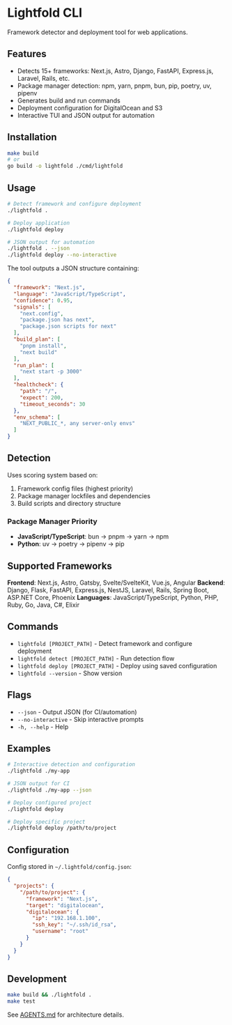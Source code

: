 # Lightfold CLI

Framework detector and deployment tool for web applications.

## Features

- Detects 15+ frameworks: Next.js, Astro, Django, FastAPI, Express.js, Laravel, Rails, etc.
- Package manager detection: npm, yarn, pnpm, bun, pip, poetry, uv, pipenv
- Generates build and run commands
- Deployment configuration for DigitalOcean and S3
- Interactive TUI and JSON output for automation

## Installation

```bash
make build
# or
go build -o lightfold ./cmd/lightfold
```

## Usage

```bash
# Detect framework and configure deployment
./lightfold .

# Deploy application
./lightfold deploy

# JSON output for automation
./lightfold . --json
./lightfold deploy --no-interactive
```

The tool outputs a JSON structure containing:

```json
{
  "framework": "Next.js",
  "language": "JavaScript/TypeScript",
  "confidence": 0.95,
  "signals": [
    "next.config",
    "package.json has next",
    "package.json scripts for next"
  ],
  "build_plan": [
    "pnpm install",
    "next build"
  ],
  "run_plan": [
    "next start -p 3000"
  ],
  "healthcheck": {
    "path": "/",
    "expect": 200,
    "timeout_seconds": 30
  },
  "env_schema": [
    "NEXT_PUBLIC_*, any server-only envs"
  ]
}
```

## Detection

Uses scoring system based on:
1. Framework config files (highest priority)
2. Package manager lockfiles and dependencies
3. Build scripts and directory structure

### Package Manager Priority
- **JavaScript/TypeScript**: bun → pnpm → yarn → npm
- **Python**: uv → poetry → pipenv → pip

## Supported Frameworks

**Frontend**: Next.js, Astro, Gatsby, Svelte/SvelteKit, Vue.js, Angular
**Backend**: Django, Flask, FastAPI, Express.js, NestJS, Laravel, Rails, Spring Boot, ASP.NET Core, Phoenix
**Languages**: JavaScript/TypeScript, Python, PHP, Ruby, Go, Java, C#, Elixir

## Commands

- `lightfold [PROJECT_PATH]` - Detect framework and configure deployment
- `lightfold detect [PROJECT_PATH]` - Run detection flow
- `lightfold deploy [PROJECT_PATH]` - Deploy using saved configuration
- `lightfold --version` - Show version

## Flags

- `--json` - Output JSON (for CI/automation)
- `--no-interactive` - Skip interactive prompts
- `-h, --help` - Help

## Examples

```bash
# Interactive detection and configuration
./lightfold ./my-app

# JSON output for CI
./lightfold ./my-app --json

# Deploy configured project
./lightfold deploy

# Deploy specific project
./lightfold deploy /path/to/project
```

## Configuration

Config stored in `~/.lightfold/config.json`:

```json
{
  "projects": {
    "/path/to/project": {
      "framework": "Next.js",
      "target": "digitalocean",
      "digitalocean": {
        "ip": "192.168.1.100",
        "ssh_key": "~/.ssh/id_rsa",
        "username": "root"
      }
    }
  }
}
```

## Development

```bash
make build && ./lightfold .
make test
```

See [AGENTS.md](AGENTS.md) for architecture details.